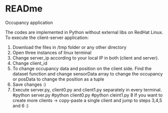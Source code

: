 # READme
Occupancy application

The codes are implemented in Python without external libs on RedHat Linux.
To execute the client-server application:
1. Download the files in /tmp folder or any other directory
2. Open three instances of linux terminal
3. Change server_ip according to your local IP in both (client and server).
4. Change client_id
5. To change occupancy data and position on the client side. Find the dataset function and change sensorData array to change the occupancy or posData to change the position as a tuple
6. Save changes :)
7. Execute server.py, client0.py and client1.py separately in every terminal.
   #python server.py
   #python client0.py
   #python cleint1.py
8 If you want to create more clients -> copy-paste a single client and jump to steps 3,4,5 and 6 :)

